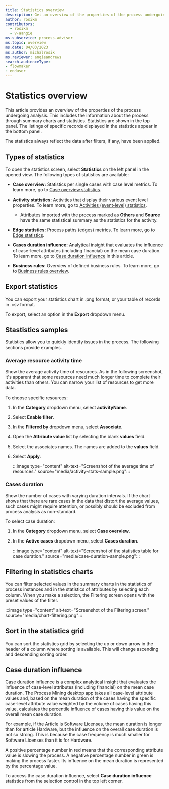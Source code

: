 ```yaml
---
title: Statistics overview
description: Get an overview of the properties of the process undergoing analysis in the Process Mining desktop app.
author: rosikm
contributors:
  - rosikm
  - v-aangie
ms.subservice: process-advisor
ms.topic: overview
ms.date: 04/03/2023
ms.author: michalrosik
ms.reviewer: angieandrews
search.audienceType:
- flowmaker
- enduser
---
```


# Statistics overview

This article provides an overview of the properties of the process undergoing analysis. This includes the information about the process through summary charts and statistics. Statistics are shown in the top panel. The listings of specific records displayed in the statistics appear in the bottom panel.

The statistics always reflect the data after filters, if any, have been applied.

## Types of statistics

To open the statistics screen, select **Statistics** on the left panel in the opened view. The following types of statistics are available:

- **Case overview:** Statistics per single cases with case level metrics. To learn more, go to [Case overview statistics](case-overview-statistics.md).

- **Activity statistics:** Activities that display their various event level properties. To learn more, go to [Activities (event-level) statistics](activities-event-level-statistics.md).

    - Attributes imported with the process marked as **Others** and **Source** have the same statistical summary as the statistics for the activity.

- **Edge statistics:** Process paths (edges) metrics. To learn more, go to [Edge statistics](edge-statistics.md).

- **Cases duration influence:** Analytical insight that evaluates the influence of case-level attributes (including financial) on the mean case duration. To learn more, go to [Case duration influence](#case-duration-influence) in this article.

- **Business rules:** Overview of defined business rules. To learn more, go to [Business rules overview](business-rules.md).

## Export statistics

You can export your statistics chart in .png format, or your table of records in .csv format. 

To export, select an option in the **Export** dropdown menu.

## Stastistics samples

Statistics allow you to quickly identify issues in the process. The following sections provide examples.

### Average resource activity time

Show the average activity time of resources. As in the following screenshot, it's apparent that some resources need much longer time to complete their activities than others. You can narrow your list of resources to get more data. 

To choose specific resources:

1. In the **Category** dropdown menu, select **activityName**.

1. Select **Enable filter**.

1. In the **Filtered by** dropdown menu, select **Associate**.

1. Open the **Attribute value** list by selecting the blank **values** field.

1. Select the associates names. The names are added to the **values** field.

1. Select **Apply**.

    :::image type="content" alt-text="Screenshot of the average time of resources." source="media/activity-stats-sample.png":::

### Cases duration

Show the number of cases with varying duration intervals. If the chart shows that there are rare cases in the data that distort the average values, such cases might require attention, or possibly should be excluded from process analysis as non-standard.

To select case duration:

1. In the **Category** dropdown menu, select **Case overview**.

1. In the **Active cases** dropdown menu, select **Cases duration**.

    :::image type="content" alt-text="Screenshot of the statistics table for case duration." source="media/case-duration-sample.png":::

## Filtering in statistics charts

You can filter selected values in the summary charts in the statistics of process instances and in the statistics of attributes by selecting each column. When you make a selection, the Filtering screen opens with the preset values of the filter.

:::image type="content" alt-text="Screenshot of the Filtering screen." source="media/chart-filtering.png":::

## Sort in the statistics grid

You can sort the statistics grid by selecting the up or down arrow in the header of a column where sorting is available. This will change ascending and descending sorting order.

## Case duration influence

Case duration influence is a complex analytical insight that evaluates the influence of case-level attributes (including financial) on the mean case duration. The Process Mining desktop app takes all case-level attribute values and, based on the mean duration of the cases having the specific case-level attribute value weighted by the volume of cases having this value, calculates the percentile influence of cases having this value on the overall mean case duration.

For example, if the Article is Software Licenses, the mean duration is longer than for article Hardware, but the influence on the overall case duration is not so strong. This is because the case frequency is much smaller for Software Licenses than it is for Hardware.

A positive percentage number in red means that the corresponding attribute value is slowing the process. A negative percentage number in green is making the process faster. Its influence on the mean duration is represented by the percentage value.

To access the case duration influence, select **Case duration influence** statistics from the selection control in the top left corner.


